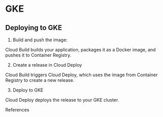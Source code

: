 # GKE

## Deploying to GKE

1. Build and push the image: 

Cloud Build builds your application, packages it as a Docker image, and pushes it to Container Registry.

2. Create a release in Cloud Deploy

Cloud Build triggers Cloud Deploy, which uses the image from Container Registry to create a new release.

3. Deploy to GKE

Cloud Deploy deploys the release to your GKE cluster. 

References

